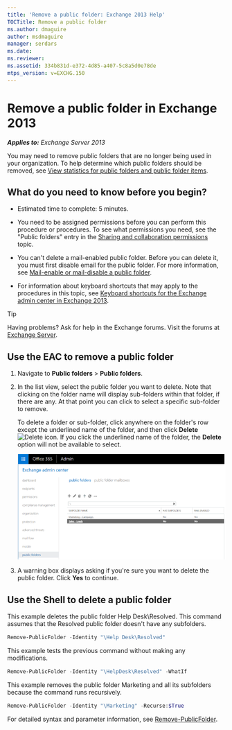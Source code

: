 ```yaml
---
title: 'Remove a public folder: Exchange 2013 Help'
TOCTitle: Remove a public folder
ms.author: dmaguire
author: msdmaguire
manager: serdars
ms.date: 
ms.reviewer: 
ms.assetid: 334b831d-e372-4d85-a407-5c8a5d0e78de
mtps_version: v=EXCHG.150
---
```


# Remove a public folder in Exchange 2013

_**Applies to:** Exchange Server 2013_

You may need to remove public folders that are no longer being used in your organization. To help determine which public folders should be removed, see [View statistics for public folders and public folder items](view-public-folder-statistics-exchange-2013-help.md).

## What do you need to know before you begin?

- Estimated time to complete: 5 minutes.

- You need to be assigned permissions before you can perform this procedure or procedures. To see what permissions you need, see the "Public folders" entry in the [Sharing and collaboration permissions](http://technet.microsoft.com/library/b7fa4b7c-1266-45bd-a14b-f66be0459cc5.aspx) topic.

- You can't delete a mail-enabled public folder. Before you can delete it, you must first disable email for the public folder. For more information, see [Mail-enable or mail-disable a public folder](enable-or-disable-mail-for-public-folder-exchange-2013-help.md).

- For information about keyboard shortcuts that may apply to the procedures in this topic, see [Keyboard shortcuts for the Exchange admin center in Exchange 2013](keyboard-shortcuts-in-the-exchange-admin-center-2013-help.md).

> [!TIP]
> Having problems? Ask for help in the Exchange forums. Visit the forums at [Exchange Server](https://go.microsoft.com/fwlink/p/?linkId=60612).

## Use the EAC to remove a public folder

1. Navigate to **Public folders** \> **Public folders**.

2. In the list view, select the public folder you want to delete. Note that clicking on the folder name will display sub-folders within that folder, if there are any. At that point you can click to select a specific sub-folder to remove.

     To delete a folder or sub-folder, click anywhere on the folder's row except the underlined name of the folder, and then click **Delete** ![Delete icon](images/ITPro_EAC_DeleteIcon.gif). If you click the underlined name of the folder, the **Delete** option will not be available to select.

    ![Selecting a public folder to remove](images/8666290d-3f19-4c70-afe3-45569762718b.png)

3. A warning box displays asking if you're sure you want to delete the public folder. Click **Yes** to continue.

## Use the Shell to delete a public folder

This example deletes the public folder Help Desk\Resolved. This command assumes that the Resolved public folder doesn't have any subfolders.

```powershell
Remove-PublicFolder -Identity "\Help Desk\Resolved"
```

This example tests the previous command without making any modifications.

```powershell
Remove-PublicFolder -Identity "\HelpDesk\Resolved" -WhatIf
```

This example removes the public folder Marketing and all its subfolders because the command runs recursively.

```powershell
Remove-PublicFolder -Identity "\Marketing" -Recurse:$True
```

For detailed syntax and parameter information, see [Remove-PublicFolder](http://technet.microsoft.com/library/dda460e0-2601-49ae-a43f-c75c69719196.aspx).
